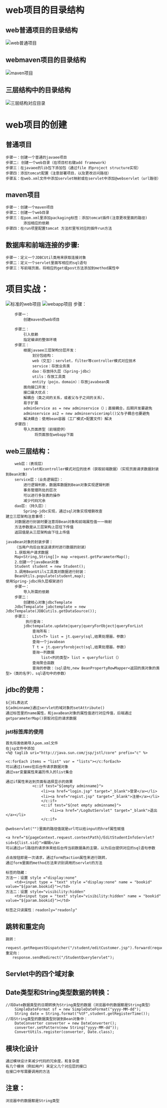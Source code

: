 # web项目的目录结构

## web普通项目的目录结构
![web普通项目](img/非mavne目录结构.jpg)
## webmaven项目的目录结构
![maven项目](img/maven项目结构.jpg)
## 三层结构中的目录结构
![三层结构对应目录](img/对应层中的分级目录结构.jpg)
# web项目的创建
## 普通项目
    步骤一：创建一个普通的javaee项目
    步骤二: 创建一个web目录（在项目栏右键add framework）
    步骤三：在javaee的lib包下添加包（通过file 的project structure实现）
    步骤四：添加tomcat配置（注意部署项目，以及更改访问路径）
    步骤五：在web.xml文件中添加servlet映射或在servlet中添加@webservlet（url路径）
## maven项目
    步骤一：创建一个maven项目
    步骤二：创建一个web目录
    步骤三：在pom.xml里添加packaging标签：添加tomcat插件(注意更改里面的路径)
            添加相应的依赖
    步骤四：在run项里配置tomcat 方法栏里写对应的插件run方法
## 数据库和前端连接的步骤:
    步骤一：定义一个JDBCUtil类用来获取连接对象
    步骤二：定义一个servlet里面写相应的sql语句
    步骤三：写前端页面，将相应的get或post方法添加到method属性中
# 项目实战：
![标准的web项目](img/标准的web项目的三层结构.jpg)
![webapp项目](img/webapp项目结构.jpg)
    步骤：

        步骤一：
            创建maven的web项目
            
        步骤二：
            引入依赖
            指定编译的整体环境
        步骤三：
            根据javaee三层架构分层开发：
                划分包结构：
                web（交互）：servlet，filter等controller模式对应技术
                service：存放业务类
                dao：存放持久层（Spring-jdbc）
                utils：存放工具类
                entity（pojo，domain）：存放javabean类
            面向接口开发：
            接口最大优点：
            解耦合（类之间的关系，或者父与子之间的关系），
            易于扩展
            adminService as = new adminservice（）；直接耦合，后期开发要避免
            adminservice as2 = new adminservicerimpl()父与子耦合也要避免
            解决耦合：使用bean容器（工厂模式+配置文件）解决
        步骤四：
            导入页面原型（前端提供）
                 将页面放在webapp下面
## web三层结构：
        web层：（表现层）
            servlet和controller模式对应的技术（获取前端数据）（实现页面请求数据封装到Bean对象）           
        service层：（业务逻辑层）：
            进行逻辑判断，数据库数据到Bean对象实现逻辑判断
            事务管理所处的层次
            可以进行多张表的操作
            减少代码冗余
        dao层:（持久层）：
            Spring-jdbc实现，通过sql对象实现增删改查
    建立三层架构注意事项：
        对数据进行封装时要注意将Bean对象和前端属性值一一映射
        方法参数是从三层架构上层往下传值
        返回值是从三层架构由下往上传值

    javaBean对象的封装步骤：
        （当用户向后台发送请求时进行数据的封装）
        1.获取用户请求数据
        Map<String,String[]> map =request.getParameterMap();
        2.创建一个javaBean对象
        Student student = new Student();
        3.调用BeanUtils工具类对数据进行封装：
        BeanUtils.populate(student,map);
    使用Spring-jdbc持久层框架进行
        步骤一：
            导入所需的依赖
        步骤二：
            创建核心对象jdbcTemplate
        JdbcTempalate jabctemplate = new JdbcTempalate(JDBCutils.getDataSource());
        步骤三：
             执行查询：
            jdbctempalate.update|query|queryForObject|queryForList
                查询所有：
                LIst<T> list = jt.query(sql,结果处理器，参数)
                查询一个javabean
                T t = jt.queryforobject(sql,结果处理器，参数)
                查询一列数据
                    list<列的类型> list = queryforlist（）
                查询聚合函数
                查询的参数：（sql语句,new BeanPropertyRowMapper<返回的类对象的类型>（类的名字），sql语句中的参数）

## jdbc的使用：

    ${}EL表达式
    ${adminname}通过servlet的域对象的setAttribute()
    通过标签里的name属性，和javaBean对象的属性值进行对应传值，后端通过getparameterMap()获取对应的请求数据

### jstl标签库的使用
    首先将类依赖导入pom.xml文件
    在jsp文件中添加
    <%@ taglib uri="http://java.sun.com/jsp/jstl/core" prefix="c" %>

    <c:forEach items = "list" var = "lists"></c:forEach>
    可以通过items往后台传请求数据对象
    通过var变量属性来遍历传入的list集合

    通过if属性来达到页面有选择显示的效果
    			<c:if test="${empty adminname}">
					<li><a href="login.jsp" target="_blank">登录</a></li>
					<li><a href="regist.jsp" target="_blank">注册</a></li>
					</c:if>
					<c:if test="${not empty adminname}">
						<li><a href="/LogOutServlet" target="_blank">退出</a></li>
					</c:if>

    @webservlet("")里面的路径值就是url可以给input的href属性赋值

    <a href="${pageContext.request.contextPath}/EditStudentInfoServlet?sid=${list.sid}">编辑</a>
    可以通过url路径的请求体来给后台传当前数据条的主键，以为后台提供对应的sql语句参数

    点击按钮即是一次请求，通过form的action属性来进行跳转，
    通过form里面的method方法来识别调用的servlet的方法

    标签的隐藏：
    方法一：设置 style ="display:none"
        <td><input type = "text" style ="display:none" name = "bookid" value="${param.bookid}"></td>
    方法二：设置 style="visibility:hidden"
        <td><input type = "text" style="visibility:hidden" name = "bookid" value="${param.bookid}"></td>

    标签之只读属性：readonly="readonly"
## 跳转和重定向
    跳转：
        request.getRequestDispatcher("/student/editCustomer.jsp").forward(request,response);
    重定向：
       response.sendRedirect("/StudentQueryServlet");
## Servlet中的四个域对象
## Date类型和String类型数据的转换：

    //将Date数据类型的日期转换为String类型的数据（浏览器中的数据都是String类型）
        SimpleDateFormat sf = new SimpleDateFormat("yyyy-MM-dd");
        String date = String.format("%tF",student.getRegisterTime());
    //将String类型的数据类型封装到Bean对象中：
        DateConverter converter = new DateConverter();
        converter.setPattern(new String("yyyy-MM-dd"));
        ConvertUtils.register(converter, Date.class);
## 模块化设计
    通过模块设计来减少代码的冗余度，和复杂度
    有几个模块（例如用户）来定义几个对应层的接口
    在接口中写需要调用的方法
            
## 注意：
    浏览器中的数据都是String类型
